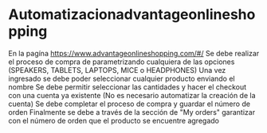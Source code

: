 # Automatizacionadvantageonlineshopping
En la pagína https://www.advantageonlineshopping.com/#/ Se debe realizar el proceso de compra de parametrizando cualquiera de las opciones (SPEAKERS, TABLETS, LAPTOPS, MICE o HEADPHONES) Una vez ingresado se debe poder seleccionar cualquier producto enviando el nombre Se debe permitir seleccionar las cantidades y hacer el checkout con una cuenta ya existente (No es necesario automatizar la creación de la cuenta) Se debe completar el proceso de compra y guardar el número de orden Finalmente se debe a través de la sección de "My orders" garantizar con el número de orden que el producto se encuentre agregado
